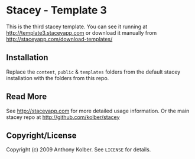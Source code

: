 # Stacey - Template 3

This is the third stacey template.
You can see it running at <http://template3.staceyapp.com> or download it manually from <http://staceyapp.com/download-templates/>

## Installation

Replace the `content`, `public` & `templates` folders from the default stacey installation with the folders from this repo.

## Read More

See <http://staceyapp.com> for more detailed usage information.
Or the main stacey repo at <http://github.com/kolber/stacey>

## Copyright/License

Copyright (c) 2009 Anthony Kolber. See `LICENSE` for details.